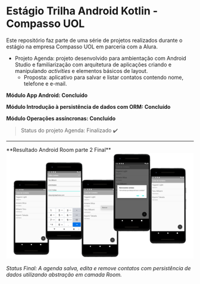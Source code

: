 # Estágio Trilha Android Kotlin - Compasso UOL

Este repositório faz parte de uma série de projetos realizados durante o estágio na empresa Compasso UOL em parceria com a Alura.
- Projeto Agenda: projeto desenvolvido para ambientação com Android Studio e familiarização com arquitetura de aplicações criando e manipulando _activities_ e elementos básicos de layout.
  * Proposta: aplicativo para salvar e listar contatos contendo nome, telefone e e-mail.

<strong>Módulo App Android: Concluído</strong>

<strong>Módulo Introdução à persistência de dados com ORM: Concluído</strong>

<strong>Módulo Operações assíncronas: Concluído</strong>

> Status do projeto Agenda: Finalizado :heavy_check_mark:

<hr>
**Resultado Android Room parte 2 Final**

<img src="/prints/room2-agenda-android.png" alt="Resultado Módulo Android 1"/>

<i>Status Final: A agenda salva, edita e remove contatos com persistência de dados utilizando abstração em camada Room.</i>